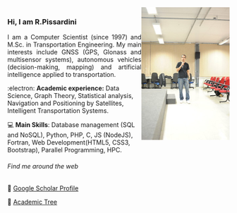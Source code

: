 <img src="rodrigo.jpg" width="200px" align="right">

### Hi, I am R.Pissardini 

<p align="justify"> I am a Computer Scientist (since 1997) and M.Sc. in Transportation Engineering. My main interests include GNSS (GPS, Glonass and multisensor systems), autonomous vehicles (decision-making, mapping) and artificial intelligence applied to transportation.</div>

:electron: **Academic experience:** Data Science, Graph Theory, Statistical analysis, Navigation and Positioning by Satellites, Intelligent Transportation Systems.

💻 **Main Skills**: Database management (SQL and NoSQL), Python, PHP, C, JS (NodeJS), Fortran, Web Development(HTML5, CSS3, Bootstrap), Parallel Programming, HPC.

###### Find me around the web 
💬 [Google Scholar Profile](https://scholar.google.com.br/citations?user=kAfMCzkAAAAJ)

💬 [Academic Tree](https://academictree.org/etree/tree.php?pid=730975&pnodecount=5&cnodecount=1&fontsize=1)


